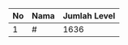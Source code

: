 | No | Nama            | Jumlah Level |
|----|-----------------|--------------|
| 1  | #    |    1636        |
